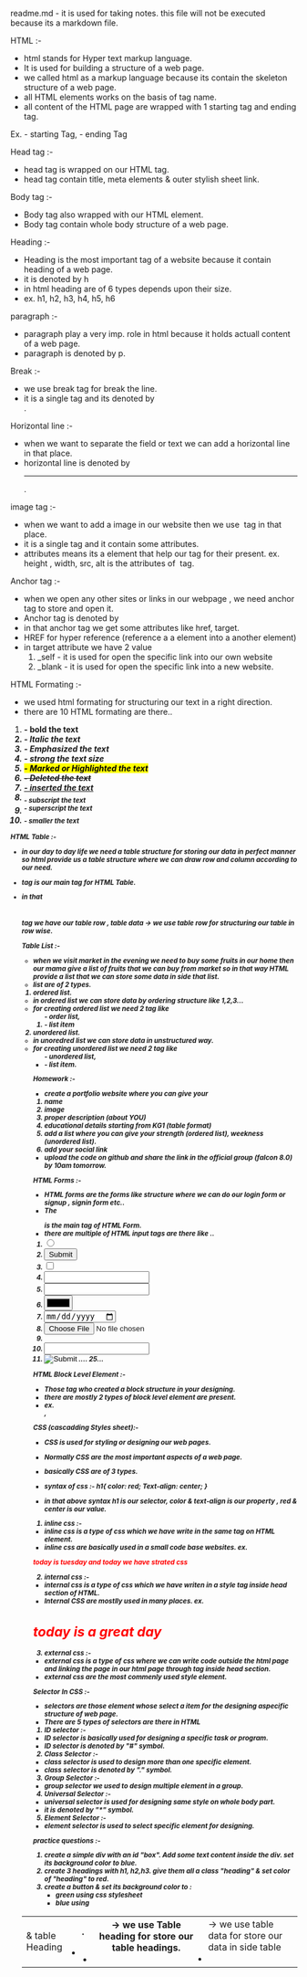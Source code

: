 readme.md - it is used for taking notes. this file will not be executed because its a markdown file. 

HTML :- 

- html stands for Hyper text markup language. 
- It is used for building a structure of a web page. 
- we called html as a markup language because its contain the skeleton structure of a web page. 
- all HTML elements works on the basis of tag name. 
- all content of the HTML page are wrapped with 1 starting tag and ending tag. 

Ex. <html> - starting Tag, </html> - ending Tag

Head tag :- 

- head tag is wrapped on our HTML tag. 
- head tag contain title, meta elements & outer stylish sheet link. 

Body tag :- 

- Body tag also wrapped with our HTML element.
- Body tag contain whole body structure of a web page. 

Heading :- 

- Heading is the most important tag of a website because it contain heading of a web page. 
- it is denoted by h
- in html heading are of 6 types depends upon their size. 
- ex. h1, h2, h3, h4, h5, h6

paragraph :- 

- paragraph play a very imp. role in html because it holds actuall content of a web page.
- paragraph is denoted by p.

Break :- 

- we use break tag for break the line. 
- it is a single tag and its denoted by <br>.

Horizontal line :- 

- when we want to separate the field or text we can add a horizontal line in that place. 
- horizontal line is denoted by <hr>.

image tag :- 

- when we want to add a image in our website then we use <img /> tag in that place. 
- it is a single tag and it contain some attributes. 
- attributes means its a element that help our tag for their present. 
ex. height , width, src, alt is the attributes of <img /> tag. 

Anchor tag :- 

- when we open any other sites or links in our webpage , we need anchor tag to store and open it. 
- Anchor tag is denoted by <a></a>
- in that anchor tag we get some attributes like href, target. 
- HREF for hyper reference (reference a  a element into a another element)
- in target attribute we have 2 value
    1. _self - it is used for open the specific link into our own website
    2. _blank - it is used for open the specific link into a new website. 

HTML Formating :- 

- we used html formating for structuring our text in a right direction. 
- there are 10 HTML formating are there.. 

1. <b> - bold the text
2. <i> - Italic the text
3. <em> - Emphasized the text
4. <strong> - strong the text size
5. <mark> - Marked or Highlighted the text
6. <del> - Deleted the text
7. <ins> - inserted the text
8. <sub> - subscript the text
9. <sup> - superscript the text
10. <small> - smaller the text

HTML Table :- 

- in our day to day life we need a table structure for storing our data in perfect manner so html provide us a table structure where we can draw row and column according to our need. 

- <table> tag is our main tag for HTML Table. 
- in that <table> tag we have our table row <tr> , table data <td> & table Heading <th>.
- <th> -> we use Table heading for store our table headings. 
- <td> -> we use table data for store our data in side table
- <tr> -> we use table row for structuring our table in row wise. 

Table List :- 

- when we visit market in the evening we need to buy some fruits in our home then our mama give a list of fruits that we can buy from market so in that way HTML provide a list that we can store some data in side that list. 
- list are of 2 types.
1. ordered list.

- in ordered list we can store data by ordering structure like 1,2,3... 
- for creating ordered list we need 2 tag like <ol> - order list, <li> - list item

2. unordered list. 

- in unoredred list we can store data in unstructured way. 
- for creating unordered list we need 2 tag like <ul> - unordered list, <li> - list item. 

Homework :- 

- create a portfolio website where you can give your
1. name
2. image
3. proper description (about YOU)
4. educational details starting from KG1 (table format)
5. add a list where you can give your strength (ordered list), weekness (unordered list).
6. add your social link 
- upload the code on github and share the link in the official group (falcon 8.0) by 10am tomorrow.

HTML Forms :- 

- HTML forms are the forms like structure where we can do our login form or signup , signin form etc.. 
- The <form> is the main tag of HTML Form.
- there are multiple of HTML input tags are there like ..
1. <input type="radio">
2. <input type="submit">
3. <input type="checkbox">
4. <input type="text">
5. <input type="email">
6. <input type="color">
7. <input type="date">
8. <input type="file">
9. <input type="hidden">
10. <input type="password">
11. <input type="image"> .... 25...

HTML Block Level Element :- 

- Those tag who created a block structure in your designing. 
- there are mostly 2 types of block level element are present.
- ex. <div>, <p>

CSS (cascadding Styles sheet):- 

- CSS is used for styling or designing our web pages. 
- Normally CSS are the most important aspects of a web page. 
- basically CSS are of 3 types. 
- syntax of css :- 
h1{
    color: red;
    Text-align: center;
}

- in that above syntax h1 is our selector, color & text-align is our property , red & center is our value. 

1. inline css :- 

- inline css is a type of css which we have write in the same tag on HTML element. 
- inline css are basically used in a small code base websites. 
ex. 
<p style="color:red">today is tuesday and today we have strated css</p>

2. internal css :- 

- internal css is a type of css which we have writen in a style tag inside head section of HTML. 
- Internal CSS are mostlly used in many places. 
ex. 
<html>
    <head>
        <style>
            h1{
                color: red;
            }
        </style>
    </head>
    <body>
        <h1>today is a great day</h1>
    </body>
</html>

3. external css :- 

- external css is a type of css where we can write code outside the html page and linking the page in our html page through <link> tag inside head section. 
- external css are the most commenly used style element. 

Selector In CSS :- 

- selectors are those element whose select a item for the designing aspecific structure of web page. 
- There are 5 types of selectors are there in HTML 

1. ID selector :- 

- ID selector is basically used for designing a specific task or program. 
- ID selector is denoted by "#" symbol.

2. Class Selector :- 

- class selector is used to design more than one specific element.
- class selector is denoted by "." symbol.

3. Group Selector :- 

- group selector we used to design multiple element in a group.

4. Universal Selector :- 

- universal selector is used for designing same style on whole body part.
- it is denoted by "*" symbol.

5. Element Selector :- 

- element selector is used to select specific element for designing.

practice questions :- 

1. create a simple div with an id "box". Add some text content inside the div. set its background color to blue.
2. create 3 headings with h1, h2,h3. give them all a class "heading" & set color of "heading" to red.
3. create a button & set its background color to :
    - green using css stylesheet
    - blue using <style> tag
    - red using inline style.

text- properties in CSS :- 

1. text-allign: left/right/center -> align the text in proper place
2. text-decoration : underline/overline/line-through -> put a line on a text
3. font-weight : normal/bold/bolder/lighter -> specify the font weight
4. font-family : arial ... etc -> styling our font in differnt fonts. 
5. line-height : 2px/3/normal -> distance between 2 lines.
6. text-transform : uppercase/lowercase/capitalize/none -> chenge the text style


practice task :- (10 min)

1. create a heading centered on the page with all of its text capitalized by default.
2. set the font family of all the content in the document to "times new roman".
3. create one div inside another div. 
    - set id & text "outer" for the first one & "inner" for the second one.
    - set the outer div font size to 25px & inner div font size to 10px.

Display Property :- 

- it means display the elements in a right direction. 
- there are 4 types of display element are present.

1. inline :- Takes only the space required by the element.
2. block :- takes full space avalable on width.
3. inline-block :- similar to inline element
4. none :- to remove element from document flow. 

Box-Model in CSS :- 

- we need to identify the box model for properly placed all the things in a web page and create all the things inside a box. 

- there are 5 types of box-model element are there like :- 

1. Height :- by default, it sets the content area height of the element
2. Weight :- by default it sets the content area width of the elememt.
3. Border :- used to set an element border.
4. Padding :- padding is used for the distance between content to box.
- padding-left
- padding-right
- padding-top
- padding-buttom
5. Margin

practice question :- 

1. create a div with height & width of 100px.
    set its background color to green & the border radius to 50%.

Units in CSS :- 

- we use units for mostlly handle of our responsive issue in css. 
- there are many units are there like.. 
1. px - pixel - it is fixed as per the size

2. % - percentage - it depends on parents element

3. VH & VW - viewport height & viewport width - it works on viewport i.e depends om total screen size , wheather it is laptop screen or tablet or phone.

4. vmax & vmin - viewport maximum & viewport minimum - it works basically your perfect responsiveness, when your laptop width is min to your phone height then it stop shrinking and it break the wording. 
- laptop width < phone height = break the line

5. em - basically em depends on parent element 
ex. when parent element is 20 px then our 1 em is 20 px like wise when we increase our em to 2em then we consider 2em = 40px.

6. rem - it is also a fixed unit. (1rem = 16px).










